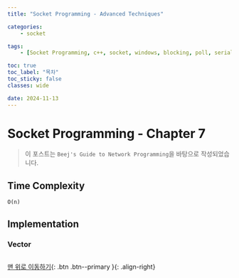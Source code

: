 ```yaml
---
title: "Socket Programming - Advanced Techniques"

categories:
    - socket

tags:
    - [Socket Programming, c++, socket, windows, blocking, poll, serialization]

toc: true
toc_label: "목차"
toc_sticky: false
classes: wide

date: 2024-11-13
---
```


# Socket Programming - Chapter 7

> 이 포스트는 `Beej's Guide to Network Programming`을 바탕으로 작성되었습니다.

## Time Complexity
`O(n)`


## Implementation

### Vector
```c++

```


[맨 위로 이동하기](#){: .btn .btn--primary }{: .align-right}